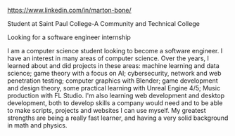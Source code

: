 https://www.linkedin.com/in/marton-bone/

Student at Saint Paul College-A Community and Technical College

Looking for a software engineer internship

I am a computer science student looking to become a software engineer.
I have an interest in many areas of computer science. Over the years, I learned about and did projects in these areas:
machine learning and data science; game theory with a focus on AI; cybersecurity, network and web penetration testing; computer graphics with Blender; game development and design theory, some practical learning with Unreal Engine 4/5; Music production with FL Studio.
I'm also learning web development and desktop development, both to develop skills a company would need and to be able to make scripts, projects and websites I can use myself.
My greatest strengths are being a really fast learner, and having a very solid background in math and physics.
